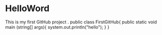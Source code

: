 # HelloWord
This is my first GitHub project .
public class FirstGitHub{
  public static void main (string[] args){
    system.out.println("hello");
  }
}
